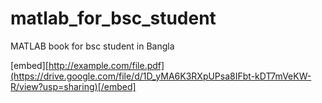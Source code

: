 # matlab_for_bsc_student
MATLAB book for bsc student in Bangla

[embed][http://example.com/file.pdf](https://drive.google.com/file/d/1D_yMA6K3RXpUPsa8IFbt-kDT7mVeKW-R/view?usp=sharing)[/embed]
